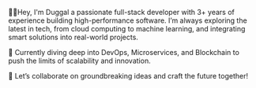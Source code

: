👋🏻Hey, I'm Duggal a passionate full-stack developer with 3+ years of experience building high-performance software. I’m always exploring the latest in tech, from cloud computing to machine learning, and integrating smart solutions into real-world projects.

🚀 Currently diving deep into DevOps, Microservices, and Blockchain to push the limits of scalability and innovation.

🤝 Let’s collaborate on groundbreaking ideas and craft the future together!
